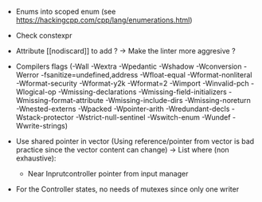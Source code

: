 - Enums into scoped enum (see https://hackingcpp.com/cpp/lang/enumerations.html)
- Check constexpr
- Attribute [[nodiscard]] to add ? -> Make the linter more aggresive ?
- Compilers flags (-Wall -Wextra -Wpedantic -Wshadow -Wconversion -Werror -fsanitize=undefined,address -Wfloat-equal -Wformat-nonliteral -Wformat-security -Wformat-y2k -Wformat=2 -Wimport -Winvalid-pch -Wlogical-op -Wmissing-declarations -Wmissing-field-initializers -Wmissing-format-attribute -Wmissing-include-dirs -Wmissing-noreturn -Wnested-externs -Wpacked -Wpointer-arith -Wredundant-decls -Wstack-protector -Wstrict-null-sentinel -Wswitch-enum -Wundef -Wwrite-strings)



- Use shared pointer in vector (Using reference/pointer from vector is bad practice since the vector content can change)
	-> List where (non exhaustive):
	- Near Inprutcontroller pointer from input manager

- For the Controller states, no needs of mutexes since only one writer
